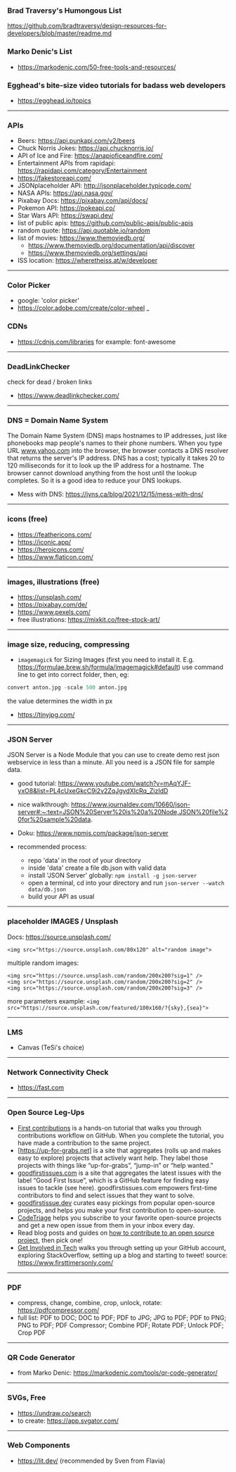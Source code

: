 ### Brad Traversy's Humongous List
https://github.com/bradtraversy/design-resources-for-developers/blob/master/readme.md

### Marko Denic's List
- https://markodenic.com/50-free-tools-and-resources/

### Egghead's bite-size video tutorials for badass web developers
- https://egghead.io/topics
___


### APIs
- Beers: https://api.punkapi.com/v2/beers
- Chuck Norris Jokes: https://api.chucknorris.io/
- API of Ice and Fire: https://anapioficeandfire.com/
- Entertainment APIs from rapidapi: https://rapidapi.com/category/Entertainment
- https://fakestoreapi.com/
- JSONplaceholder API: http://jsonplaceholder.typicode.com/
- NASA APIs: https://api.nasa.gov/
- Pixabay Docs: https://pixabay.com/api/docs/
- Pokemon API: https://pokeapi.co/
- Star Wars API: https://swapi.dev/
- list of public apis: https://github.com/public-apis/public-apis
- random quote: https://api.quotable.io/random 
- list of movies: https://www.themoviedb.org/
  - https://www.themoviedb.org/documentation/api/discover
  - https://www.themoviedb.org/settings/api
- ISS location: https://wheretheiss.at/w/developer
___


### Color Picker
- google: 'color picker'
- https://color.adobe.com/create/color-wheel
_


### CDNs
- https://cdnjs.com/libraries for example: font-awesome
___


### DeadLinkChecker
check for dead / broken links
- https://www.deadlinkchecker.com/
___


### DNS = Domain Name System
The Domain Name System (DNS) maps hostnames to IP addresses, just like phonebooks map people's names to their phone numbers. When you type URL www.yahoo.com into the browser, the browser contacts a DNS resolver that returns the server's IP address. DNS has a cost; typically it takes 20 to 120 milliseconds for it to look up the IP address for a hostname. The browser cannot download anything from the host until the lookup completes.
So it is a good idea to reduce your DNS lookups.
- Mess with DNS: https://jvns.ca/blog/2021/12/15/mess-with-dns/
___


### icons (free)
- https://feathericons.com/
- https://iconic.app/
- https://heroicons.com/
- https://www.flaticon.com/
___


### images, illustrations (free)
- https://unsplash.com/
- https://pixabay.com/de/
- https://www.pexels.com/
- free illustrations: https://mixkit.co/free-stock-art/
___


### image size, reducing, compressing
- `imagemagick` for Sizing Images
(first you need to install it. E.g. https://formulae.brew.sh/formula/imagemagick#default)
use command line to get into correct folder, then, eg:
```s
convert anton.jpg -scale 500 anton.jpg
```
  the value determines the width in px

- https://tinyjpg.com/
___


### JSON Server
JSON Server is a Node Module that you can use to create demo rest json webservice in less than a minute. All you need is a JSON file for sample data.
- good tutorial: https://www.youtube.com/watch?v=mAqYJF-yxO8&list=PL4cUxeGkcC9i2v2ZqJgydXIcRq_ZizIdD
- nice walkthrough: https://www.journaldev.com/10660/json-server#:~:text=JSON%20Server%20is%20a%20Node,JSON%20file%20for%20sample%20data.
- Doku: https://www.npmjs.com/package/json-server

- recommended process:
  - repo 'data' in the root of your directory
  - inside 'data' create a file db.json with valid data
  - install 'JSON Server' globally: `npm install -g json-server`
  - open a terminal, cd into your directory and run `json-server --watch data/db.json`
  - build your API as usual
___


### placeholder IMAGES / Unsplash

Docs: https://source.unsplash.com/

`<img src="https://source.unsplash.com/80x120" alt="random image">`

multiple random images:
```
<img src="https://source.unsplash.com/random/200x200?sig=1" />
<img src="https://source.unsplash.com/random/200x200?sig=2" />
<img src="https://source.unsplash.com/random/200x200?sig=3" />
```

more parameters example:
`<img src="https://source.unsplash.com/featured/100x160/?{sky},{sea}">`
___


### LMS
- Canvas (TeSi's choice)
___


### Network Connectivity Check
- https://fast.com
___


### Open Source Leg-Ups
- [First contributions](https://github.com/multunus/first-contributions) is a hands-on tutorial that walks you through contributions workflow on GitHub. When you complete the tutorial, you have made a contribution to the same project.
- [https://up-for-grabs.net] is a site that aggregates (rolls up and makes easy to explore) projects that actively want help. They label those projects with things like “up-for-grabs”, “jump-in” or “help wanted.”
- [goodfirstissues.com](https://goodfirstissues.com/) is a site that aggregates the latest issues with the label “Good First Issue”, which is a GitHub feature for finding easy issues to tackle (see here). goodfirstissues.com empowers first-time contributors to find and select issues that they want to solve.
- [goodfirstissue.dev](https://goodfirstissue.dev/) curates easy pickings from popular open-source projects, and helps you make your first contribution to open-source.
- [CodeTriage](https://www.codetriage.com/) helps you subscribe to your favorite open-source projects and get a new open issue from them in your inbox every day.
- Read blog posts and guides on [how to contribute to an open source project](https://www.hanselman.com/blog/GetInvolvedInOpenSourceTodayHowToContributeAPatchToAGitHubHostedOpenSourceProjectLikeCode52.aspx), then pick one!
- [Get Involved in Tech](http://www.getinvolvedintech.com/) walks you through setting up your GitHub account, exploring StackOverflow, setting up a blog and starting to tweet!
source: https://www.firsttimersonly.com/
___


### PDF
- compress, change, combine, crop, unlock, rotate: https://pdfcompressor.com/
 - full list: PDF to DOC; DOC to PDF; PDF to JPG; JPG to PDF; PDF to PNG; PNG to PDF; PDF Compressor; Combine PDF; Rotate PDF; Unlock PDF; Crop PDF 
___


### QR Code Generator
- from Marko Denic: https://markodenic.com/tools/qr-code-generator/
___


### SVGs, Free
- https://undraw.co/search
- to create: https://app.svgator.com/
___


### Web Components
- https://lit.dev/ (recommended by Sven from Flavia)